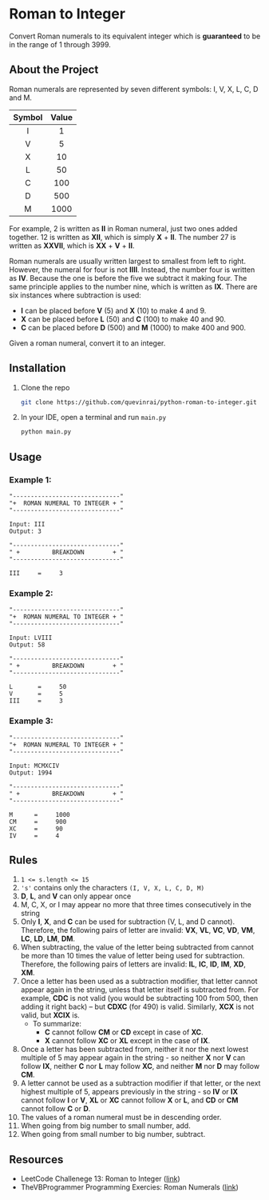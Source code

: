 # Roman to Integer

Convert Roman numerals to its equivalent integer which is **guaranteed** to be in the range of 1 through 3999.

## About the Project

Roman numerals are represented by seven different symbols: I, V, X, L, C, D and M.

| Symbol | Value |
| :------: | :------: |
| I | 1 |
| V | 5 |
| X | 10 |
| L | 50 |
| C | 100 |
| D | 500 |
| M | 1000 |

For example, 2 is written as **II** in Roman numeral, just two ones added together. 12 is written as **XII**, which is simply **X** + **II**. The number 27 is written as **XXVII**, which is **XX** + **V** + **II**.

Roman numerals are usually written largest to smallest from left to right. However, the numeral for four is not **IIII**. Instead, the number four is written as **IV**. Because the one is before the five we subtract it making four. The same principle applies to the number nine, which is written as **IX**. There are six instances where subtraction is used:

+ **I** can be placed before **V** (5) and **X** (10) to make 4 and 9. 
+ **X** can be placed before **L** (50) and **C** (100) to make 40 and 90. 
+ **C** can be placed before **D** (500) and **M** (1000) to make 400 and 900.

Given a roman numeral, convert it to an integer.

## Installation

1. Clone the repo
    ```sh
    git clone https://github.com/quevinrai/python-roman-to-integer.git
    ```
2. In your IDE, open a terminal and run `main.py`
    ```sh
    python main.py
    ```

## Usage

### Example 1:

    "------------------------------"
    "+  ROMAN NUMERAL TO INTEGER + "
    "------------------------------"

    Input: III
    Output: 3

    "------------------------------"
    " +         BREAKDOWN        + "
    "------------------------------"

    III     =     3
    

### Example 2:

    "------------------------------"
    "+  ROMAN NUMERAL TO INTEGER + "
    "------------------------------"
    
    Input: LVIII
    Output: 58
    
    "------------------------------"
    " +         BREAKDOWN        + "
    "------------------------------"

    L       =     50
    V       =     5
    III     =     3

### Example 3:

    "------------------------------"
    "+  ROMAN NUMERAL TO INTEGER + "
    "------------------------------"
    
    Input: MCMXCIV
    Output: 1994
    
    "------------------------------"
    " +         BREAKDOWN        + "
    "------------------------------"

    M      =     1000
    CM     =     900
    XC     =     90
    IV     =     4

## Rules

1. `1 <= s.length <= 15`
2. `'s'` contains only the characters `(I, V, X, L, C, D, M)`
3. **D**, **L**, and **V** can only appear once
4. M, C, X, or I may appear no more that three times consecutively in the string
5. Only **I**, **X**, and **C** can be used for subtraction (V, L, and D cannot). Therefore, the following pairs of letter are invalid: **VX**, **VL**, **VC**, **VD**, **VM**, **LC**, **LD**, **LM**, **DM**.
6. When subtracting, the value of the letter being subtracted from cannot be more than 10 times the value of letter being used for subtraction. Therefore, the following pairs of letters are invalid: **IL**, **IC**, **ID**, **IM**, **XD**, **XM**.
7. Once a letter has been used as a subtraction modifier, that letter cannot appear again in the string, unless that letter itself is subtracted from. For example, **CDC** is not valid (you would be subtracting 100 from 500, then adding it right back) – but **CDXC** (for 490) is valid. Similarly, **XCX** is not valid, but **XCIX** is.
    - To summarize:
        - **C** cannot follow **CM** or **CD** except in case of **XC**.
        - **X** cannot follow **XC** or **XL** except in the case of **IX**.
8. Once a letter has been subtracted from, neither it nor the next lowest multiple of 5 may appear again in the string - so neither **X** nor **V** can follow **IX**, neither **C** nor **L** may follow **XC**, and neither **M** nor **D** may follow **CM**.
9. A letter cannot be used as a subtraction modifier if that letter, or the next highest multiple of 5, appears previously in the string - so **IV** or **IX** cannot follow **I** or **V**, **XL** or **XC** cannot follow **X** or **L**, and **CD** or **CM** cannot follow **C** or **D**.
10. The values of a roman numeral must be in descending order.
11. When going from big number to small number, add.
12. When going from small number to big number, subtract.

## Resources

- LeetCode Challenege 13: Roman to Integer ([link](https://leetcode.com/problems/roman-to-integer/?envType=featured-list&envId=challenges-for-new-users))
- TheVBProgrammer Programming Exercies: Roman Numerals ([link](https://www.thevbprogrammer.com/Ch08/08-10-RomanNumerals.htm#:~:text=Similarly%2C%20XCX%20is%20not%20valid,in%20the%20case%20of%20IX.))